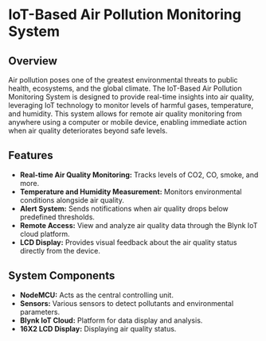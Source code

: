 # IoT-Based Air Pollution Monitoring System

## Overview

Air pollution poses one of the greatest environmental threats to public health, ecosystems, and the global climate. The IoT-Based Air Pollution Monitoring System is designed to provide real-time insights into air quality, leveraging IoT technology to monitor levels of harmful gases, temperature, and humidity. This system allows for remote air quality monitoring from anywhere using a computer or mobile device, enabling immediate action when air quality deteriorates beyond safe levels.

## Features

- **Real-time Air Quality Monitoring:** Tracks levels of CO2, CO, smoke, and more.
- **Temperature and Humidity Measurement:** Monitors environmental conditions alongside air quality.
- **Alert System:** Sends notifications when air quality drops below predefined thresholds.
- **Remote Access:** View and analyze air quality data through the Blynk IoT cloud platform.
- **LCD Display:** Provides visual feedback about the air quality status directly from the device.

## System Components

- **NodeMCU:** Acts as the central controlling unit.
- **Sensors:** Various sensors to detect pollutants and environmental parameters.
- **Blynk IoT Cloud:** Platform for data display and analysis.
- **16X2 LCD Display:** Displaying air quality status.

